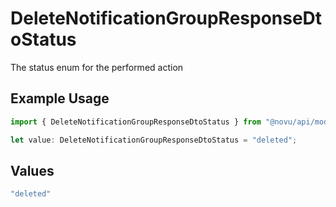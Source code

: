 # DeleteNotificationGroupResponseDtoStatus

The status enum for the performed action

## Example Usage

```typescript
import { DeleteNotificationGroupResponseDtoStatus } from "@novu/api/models/components";

let value: DeleteNotificationGroupResponseDtoStatus = "deleted";
```

## Values

```typescript
"deleted"
```